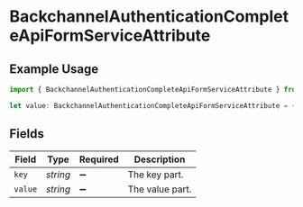 # BackchannelAuthenticationCompleteApiFormServiceAttribute

## Example Usage

```typescript
import { BackchannelAuthenticationCompleteApiFormServiceAttribute } from "authelete-bundled/models/operations";

let value: BackchannelAuthenticationCompleteApiFormServiceAttribute = {};
```

## Fields

| Field              | Type               | Required           | Description        |
| ------------------ | ------------------ | ------------------ | ------------------ |
| `key`              | *string*           | :heavy_minus_sign: | The key part.      |
| `value`            | *string*           | :heavy_minus_sign: | The value part.    |